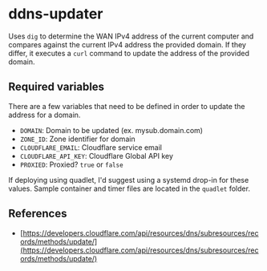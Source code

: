 # ddns-updater

Uses `dig` to determine the WAN IPv4 address of the current computer and compares against the current IPv4 address the provided domain. If they differ, it executes a `curl` command to update the address of the provided domain.

## Required variables

There are a few variables that need to be defined in order to update the address for a domain.

- `DOMAIN`: Domain to be updated (ex. mysub.domain.com)
- `ZONE_ID`: Zone identifier for domain
- `CLOUDFLARE_EMAIL`: Cloudflare service email
- `CLOUDFLARE_API_KEY`: Cloudflare Global API key
- `PROXIED`: Proxied? `true` or `false`

If deploying using quadlet, I'd suggest using a systemd drop-in for these values. Sample container and timer files are located in the `quadlet` folder.

## References

- [https://developers.cloudflare.com/api/resources/dns/subresources/records/methods/update/](https://developers.cloudflare.com/api/resources/dns/subresources/records/methods/update/)
